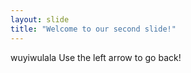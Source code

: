 ```yaml
---
layout: slide
title: "Welcome to our second slide!"
---
```

wuyiwulala
Use the left arrow to go back!
